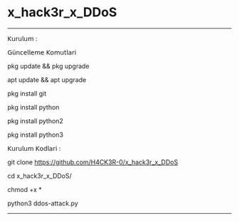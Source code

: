 # x_hack3r_x_DDoS


_______________________________________________________

𝖪𝗎𝗋𝗎𝗅𝗎𝗆 :


𝖦ü𝗇𝖼𝖾𝗅𝗅𝖾𝗆𝖾 𝖪𝗈𝗆𝗎𝗍𝗅𝖺𝗋𝗂


pkg update && pkg upgrade

apt update && apt upgrade

pkg install git

pkg install python

pkg install python2

pkg install python3




𝖪𝗎𝗋𝗎𝗅𝗎𝗆 𝖪𝗈𝖽𝗅𝖺𝗋𝗂 :

git clone https://github.com/H4CK3R-0/x_hack3r_x_DDoS

cd x_hack3r_x_DDoS/

chmod +x *

python3 ddos-attack.py

_______________________________________________________



